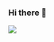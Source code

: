 ### Hi there 👋

![](https://github-readme-stats.vercel.app/api?username=ambar&show_icons=true&hide_title=true)
